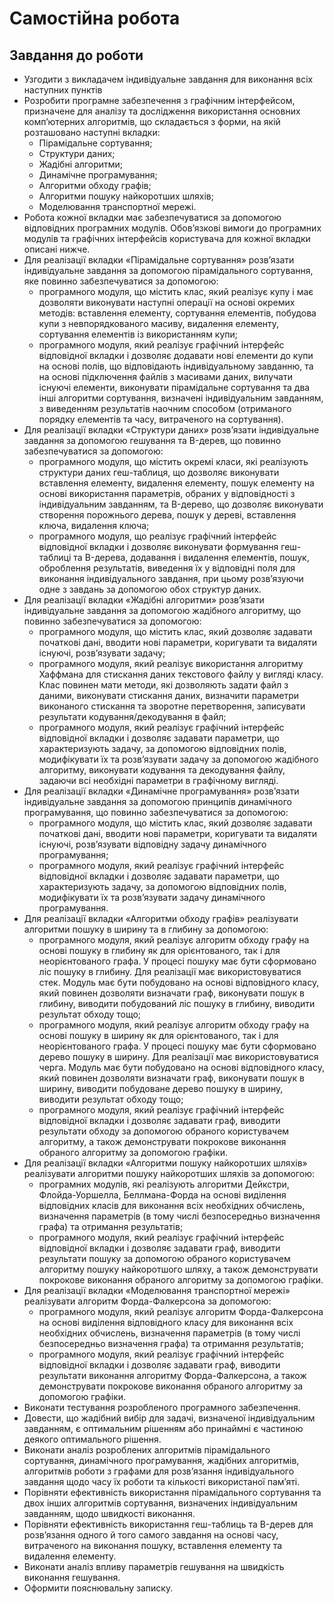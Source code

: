 # Самостійна робота

## Завдання до роботи

- Узгодити з викладачем індивідуальне завдання для виконання всіх наступних пунктів
- Розробити програмне забезпечення з графічним інтерфейсом, призначене для аналізу та дослідження використання основних комп’ютерних алгоритмів, що складається з форми, на якій розташовано наступні вкладки:
  - Пірамідальне сортування;
  - Структури даних;
  - Жадібні алгоритми;
  - Динамічне програмування;
  - Алгоритми обходу графів;
  - Алгоритми пошуку найкоротших шляхів;
  - Моделювання транспортної мережі.
- Робота кожної вкладки має забезпечуватися за допомогою відповідних програмних модулів. Обов’язкові вимоги до програмних модулів та графічних інтерфейсів користувача для кожної вкладки описані нижче.
- Для реалізації вкладки «Пірамідальне сортування» розв’язати індивідуальне завдання за допомогою пірамідального сортування, яке повинно забезпечуватися за допомогою:
  - програмного модуля, що містить клас, який реалізує купу і має дозволяти виконувати наступні операції на основі окремих методів: вставлення елементу, сортування елементів, побудова купи з невпорядкованого масиву, видалення елементу, сортування елементів із використанням купи;
  - програмного модуля, який реалізує графічний інтерфейс відповідної вкладки і дозволяє додавати нові елементи до купи на основі полів, що відповідають індивідуальному завданню, та на основі підключення файлів з масивами даних, вилучати існуючі елементи, виконувати пірамідальне сортування та два інші алгоритми сортування, визначені індивідуальним завданням, з виведенням результатів наочним способом (отриманого порядку елементів та часу, витраченого на сортування).
- Для реалізації вкладки «Структури даних» розв’язати індивідуальне завдання за допомогою гешування та B-дерев, що повинно забезпечуватися за допомогою:
  - програмного модуля, що містить окремі класи, які реалізують структури даних геш-таблиця, що дозволяє виконувати вставлення елементу, видалення елементу, пошук елементу на основі використання параметрів, обраних у відповідності з індивідуальним завданням, та B-дерево, що дозволяє виконувати створення порожнього дерева, пошук у дереві, вставлення ключа, видалення ключа;
  - програмного модуля, що реалізує графічний інтерфейс відповідної вкладки і дозволяє виконувати формування геш-таблиці та B-дерева, додавання і видалення елементів, пошук, оброблення результатів, виведення їх у відповідні поля для виконання індивідуального завдання, при цьому розв’язуючи одне з завдань за допомогою обох структур даних.
- Для реалізації вкладки «Жадібні алгоритми» розв’язати індивідуальне завдання за допомогою жадібного алгоритму, що повинно забезпечуватися за допомогою:
  - програмного модуля, що містить клас, який дозволяє задавати початкові дані, вводити нові параметри, коригувати та видаляти існуючі, розв’язувати задачу;
  - програмного модуля, який реалізує використання алгоритму Хаффмана для стискання даних текстового файлу у вигляді класу. Клас повинен мати методи, які дозволяють задати файл з даними, виконувати стискання даних, визначити параметри виконаного стискання та зворотне перетворення, записувати результати кодування/декодування в файл;
  - програмного модуля, який реалізує графічний інтерфейс відповідної вкладки і дозволяє задавати параметри, що характеризують задачу, за допомогою відповідних полів, модифікувати їх та розв’язувати задачу за допомогою жадібного алгоритму, виконувати кодування та декодування файлу, задаючи всі необхідні параметри в графічному вигляді.
- Для реалізації вкладки «Динамічне програмування» розв’язати індивідуальне завдання за допомогою принципів динамічного програмування, що повинно забезпечуватися за допомогою:
  - програмного модуля, що містить клас, який дозволяє задавати початкові дані, вводити нові параметри, коригувати та видаляти існуючі, розв’язувати відповідну задачу динамічного програмування;
  - програмного модуля, який реалізує графічний інтерфейс відповідної вкладки і дозволяє задавати параметри, що характеризують задачу, за допомогою відповідних полів, модифікувати їх та розв’язувати задачу динамічного програмування.
- Для реалізації вкладки «Алгоритми обходу графів» реалізувати алгоритми пошуку в ширину та в глибину за допомогою:
  - програмного модуля, який реалізує алгоритм обходу графу на основі пошуку в глибину як для орієнтованого, так і для неорієнтованого графа. У процесі пошуку має бути сформовано ліс пошуку в глибину. Для реалізації має використовуватися стек. Модуль має бути побудовано на основі відповідного класу, який повинен дозволяти визначати граф, виконувати пошук в глибину, виводити побудований ліс пошуку в глибину, виводити результат обходу тощо;
  - програмного модуля, який реалізує алгоритм обходу графу на основі пошуку в ширину як для орієнтованого, так і для неорієнтованого графа. У процесі пошуку має бути сформовано дерево пошуку в ширину. Для реалізації має використовуватися черга. Модуль має бути побудовано на основі відповідного класу, який повинен дозволяти визначати граф, виконувати пошук в ширину, виводити побудоване дерево пошуку в ширину, виводити результат обходу тощо;
  - програмного модуля, який реалізує графічний інтерфейс відповідної вкладки і дозволяє задавати граф, виводити результати обходу за допомогою обраного користувачем алгоритму, а також демонструвати покрокове виконання обраного алгоритму за допомогою графіки.
- Для реалізації вкладки «Алгоритми пошуку найкоротших шляхів» реалізувати алгоритми пошуку найкоротших шляхів за допомогою:
  - програмних модулів, які реалізують алгоритми Дейкстри, Флойда-Уоршелла, Беллмана-Форда на основі виділення відповідних класів для виконання всіх необхідних обчислень, визначення параметрів (в тому числі безпосередньо визначення графа) та отримання результатів;
  - програмного модуля, який реалізує графічний інтерфейс відповідної вкладки і дозволяє задавати граф, виводити результати пошуку за допомогою обраного користувачем алгоритму пошуку найкоротшого шляху, а також демонструвати покрокове виконання обраного алгоритму за допомогою графіки.
- Для реалізації вкладки «Моделювання транспортної мережі» реалізувати алгоритм Форда-Фалкерсона за допомогою:
  - програмного модуля, який реалізує алгоритм Форда-Фалкерсона на основі виділення відповідного класу для виконання всіх необхідних обчислень, визначення параметрів (в тому числі безпосередньо визначення графа) та отримання результатів;
  - програмного модуля, який реалізує графічний інтерфейс відповідної вкладки і дозволяє задавати граф, виводити результати виконання алгоритму Форда-Фалкерсона, а також демонструвати покрокове виконання обраного алгоритму за допомогою графіки.
- Виконати тестування розробленого програмного забезпечення.
- Довести, що жадібний вибір для задачі, визначеної індивідуальним завданням, є оптимальним рішенням або принаймні є частиною деякого оптимального рішення.
- Виконати аналіз розроблених алгоритмів пірамідального сортування, динамічного програмування, жадібних алгоритмів, алгоритмів роботи з графами для розв’язання індивідуального завдання щодо часу їх роботи та кількості використаної пам’яті.
- Порівняти ефективність використання пірамідального сортування та двох інших алгоритмів сортування, визначених індивідуальним завданням, щодо швидкості виконання.
- Порівняти ефективність використання геш-таблиць та B-дерев для розв’язання одного й того самого завдання на основі часу, витраченого на виконання пошуку, вставлення елементу та видалення елементу.
- Виконати аналіз впливу параметрів гешування на швидкість виконання гешування.
- Оформити пояснювальну записку.
